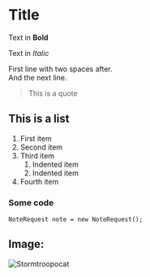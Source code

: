 # Title

Text in **Bold**

Text in *Italic*

First line with two spaces after.  
And the next line.

> This is a quote

## This is a list

1. First item
2. Second item
3. Third item
    1. Indented item
    2. Indented item
4. Fourth item 

### Some code

`NoteRequest note = new NoteRequest();`

## Image:

![Stormtroopocat](https://octodex.github.com/images/stormtroopocat.jpg "The Stormtroopocat")